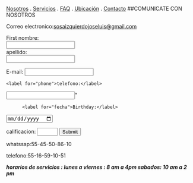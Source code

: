 [Nosotros](./nosotros.md) . [Servicios](./servicios.md) . [FAQ](FAQ.md) . [Ubicación](ubicacion.md) . [Contacto](./contacto.md)
##COMUNICATE CON NOSOTROS 

Correo electronico:sosaizquierdojoseluis@gmail.com

<form action="https://formspree.io/f/myyopqnp" method="post">
  <label for="fname">First nombre:</label><br>
  <input type="text" id="fname" name="nombre"><br>
  <label for="lname">apellido:</label><br>
  <input type="text" id="lname" name="apellido"><br>


E-mail: <input type="text" name="sosaizquierdojoseluis@gmail.com"><br>
  
    <label for="phone">telefono:</label>
  <input type="telefono" id="phone" name="phone" pattern="[0-9]{3}-[0-9]{2}-[0-9]{3}">"
         
         
          <label for="fecha">Birthday:</label>
  <input type="date" id="dia" name="mes"><br>
  
   <label for="calificacion">calificacion:</label>
  <input type="number" id="quantity" name="quantity" min="1" max="10">
<input type="submit"><br>
  
</form>



whatssap:55-45-50-86-10

telefono:55-16-59-10-51

___horarios de servicios : lunes a viernes : 8 am a 4pm sabados: 10 am a 2 pm___
